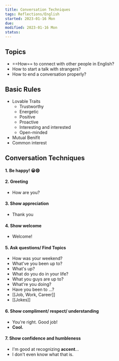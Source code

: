 ```yaml
---
title: Conversation Techniques
tags: Reflections/English   
started: 2023-01-16 Mon
due: 
modified: 2023-01-16 Mon
status: 
---
```

## Topics
- ==How== to connect with other people in English?
- How to start a talk with strangers?
- How to end a conversation properly?
## Basic Rules
- Lovable Traits
	- Trustworthy
	- Energetic
	- Positive
	- Proactive
	- Interesting and interested
	- Open-minded
-  Mutual Benifit
- Common interest
## Conversation Techniques
#### 1. Be happy! 😀😄
#### 2. Greeting
- How are you?
#### 3. Show appreciation
- Thank you
#### 4. Show welcome
- Welcome!
#### 5. Ask questions/ Find Topics
- How was your weekend?
- What've you been up to?
- What's up?
- What do you do in your life?
- What you guys are up to?
- What're you doing?
- Have you been to ...?
- [[Job, Work, Career]]
- [[Jokes]]
#### 6. Show compliment/ respect/ understanding
- You're right. Good job!
- **Cool.** 
#### 7. Show confidence and humbleness
- I'm good at recognizing **accent**...
- I don't even know what that is.